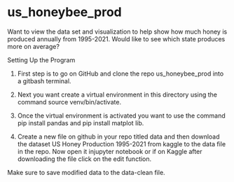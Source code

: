 # us_honeybee_prod
Want to view the data set and visualization to help show how much honey is produced annually from 1995-2021.  Would like to see which state produces more on average? 

Setting Up the Program

1) First step is to go on GitHub  and clone the repo us_honeybee_prod into a gitbash terminal.

2) Next you want create a virtual environment in this directory using the command source venv/bin/activate.

3) Once the virtual environment is activated you want to use the command pip install pandas and pip install matplot lib.

4) Create a new file on github in your repo titled data and then download the dataset US Honey Production 1995-2021 from    kaggle to the data file in the repo. Now open it injupyter notebook or if on Kaggle after downloading the file click on the edit function. 

Make sure to save modified data to the data-clean file.


